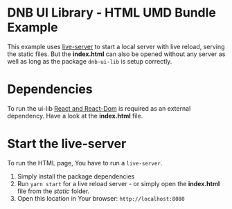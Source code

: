 # DNB UI Library - HTML UMD Bundle Example

This example uses [live-server](https://www.npmjs.com/package/live-server) to start a local server with live reload, serving the static files. But the **index.html** can also be opened without any server as well as long as the package `dnb-ui-lib` is setup correctly.

# Dependencies

To run the ui-lib [React and React-Dom](https://cdnjs.com/libraries/react) is required as an external dependency. Have a look at the **index.html** file.

# Start the live-server

To run the HTML page, You have to run a `live-server`.

1. Simply install the package dependencies
1. Run `yarn start` for a live reload server - or simply open the **index.html** file from the _static_ folder.
1. Open this location in Your browser: `http://localhost:8080`
